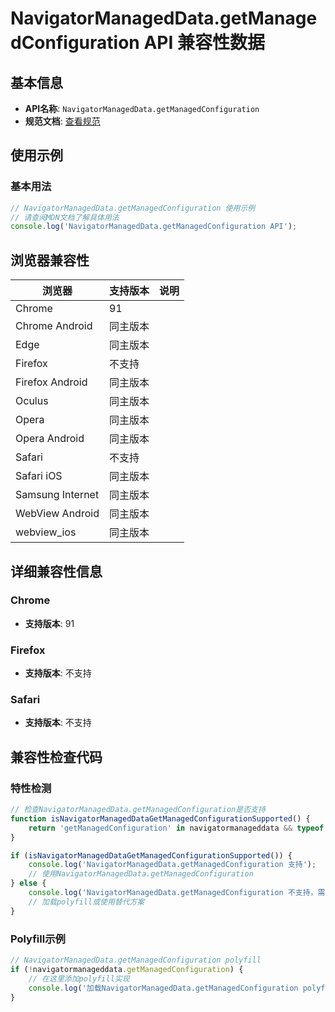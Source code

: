 # NavigatorManagedData.getManagedConfiguration API 兼容性数据

## 基本信息

- **API名称**: `NavigatorManagedData.getManagedConfiguration`
- **规范文档**: [查看规范](https://wicg.github.io/WebApiDevice/managed_config/#dom-navigatormanageddata-getmanagedconfiguration)

## 使用示例

### 基本用法

```javascript
// NavigatorManagedData.getManagedConfiguration 使用示例
// 请查阅MDN文档了解具体用法
console.log('NavigatorManagedData.getManagedConfiguration API');
```

## 浏览器兼容性

| 浏览器 | 支持版本 | 说明 |
|--------|----------|------|
| Chrome | 91 |  |
| Chrome Android | 同主版本 |  |
| Edge | 同主版本 |  |
| Firefox | 不支持 |  |
| Firefox Android | 同主版本 |  |
| Oculus | 同主版本 |  |
| Opera | 同主版本 |  |
| Opera Android | 同主版本 |  |
| Safari | 不支持 |  |
| Safari iOS | 同主版本 |  |
| Samsung Internet | 同主版本 |  |
| WebView Android | 同主版本 |  |
| webview_ios | 同主版本 |  |

## 详细兼容性信息

### Chrome

- **支持版本**: 91

### Firefox

- **支持版本**: 不支持

### Safari

- **支持版本**: 不支持

## 兼容性检查代码

### 特性检测

```javascript
// 检查NavigatorManagedData.getManagedConfiguration是否支持
function isNavigatorManagedDataGetManagedConfigurationSupported() {
    return 'getManagedConfiguration' in navigatormanageddata && typeof navigatormanageddata.getManagedConfiguration === 'function';
}

if (isNavigatorManagedDataGetManagedConfigurationSupported()) {
    console.log('NavigatorManagedData.getManagedConfiguration 支持');
    // 使用NavigatorManagedData.getManagedConfiguration
} else {
    console.log('NavigatorManagedData.getManagedConfiguration 不支持，需要polyfill');
    // 加载polyfill或使用替代方案
}
```

### Polyfill示例

```javascript
// NavigatorManagedData.getManagedConfiguration polyfill
if (!navigatormanageddata.getManagedConfiguration) {
    // 在这里添加polyfill实现
    console.log('加载NavigatorManagedData.getManagedConfiguration polyfill');
}
```


